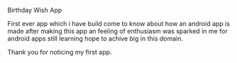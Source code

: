 Birthday Wish App


First ever app which i have build come to know about how an android app is made after making this app an feeling of enthusiasm was sparked in me for android apps still learning hope to achive big in this domain.


Thank you for noticing my first app.
